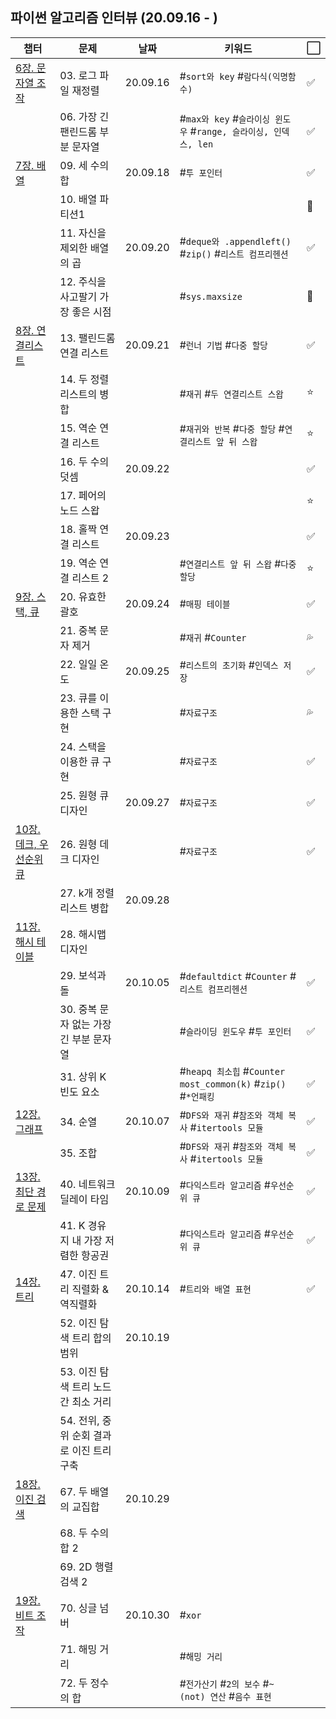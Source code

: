 ## 파이썬 알고리즘 인터뷰 (20.09.16 - )

| 챕터 | 문제 | 날짜 | 키워드 | ⬜ |
| --- | --- | --- | --- | --- |
| [6장. 문자열 조작](https://github.com/leecoleecolee/ProblemSolving/tree/gmoon/python_algorithm_interview/06_string) | 03. 로그 파일 재정렬 | 20.09.16 | #`sort와 key` #`람다식(익명함수)` | ✅ |
|   | 06. 가장 긴 팬린드롬 부분 문자열 | | #`max와 key` #`슬라이싱 윈도우` #`range, 슬라이싱, 인덱스, len` | ✅ |
| [7장. 배열](https://github.com/leecoleecolee/ProblemSolving/tree/gmoon/python_algorithm_interview/07_array) | 09. 세 수의 합  | 20.09.18 | #`투 포인터` | ✅ |
|   | 10. 배열 파티션1 | | | 💯 |
|   | 11. 자신을 제외한 배열의 곱 | 20.09.20 | #`deque와 .appendleft()` #`zip()` #`리스트 컴프리헨션` | ✅ |
|   | 12. 주식을 사고팔기 가장 좋은 시점 | | #`sys.maxsize` | 💯 |
| [8장. 연결리스트](https://github.com/leecoleecolee/ProblemSolving/tree/gmoon/python_algorithm_interview/08_linked_list) | 13. 팰린드롬 연결 리스트 | 20.09.21 | #`런너 기법` #`다중 할당` | ✅ |
|   | 14. 두 정렬 리스트의 병합 | | #`재귀` #`두 연결리스트 스왑` | ⭐ |
|   | 15. 역순 연결 리스트 | | #`재귀와 반복` #`다중 할당` #`연결리스트 앞 뒤 스왑` | ⭐ |
|   | 16. 두 수의 덧셈 | 20.09.22 | |‍✅|
|   | 17. 페어의 노드 스왑 | | | ⭐ |
|   | 18. 홀짝 연결 리스트 | 20.09.23 | | ✅ |
|   | 19. 역순 연결 리스트 2 | | #`연결리스트 앞 뒤 스왑` #`다중할당` | ⭐ |
| [9장. 스택, 큐](https://github.com/leecoleecolee/ProblemSolving/tree/gmoon/python_algorithm_interview/09_stack_queue) | 20. 유효한 괄호 | 20.09.24 | #`매핑 테이블` | ✅ |
|   | 21. 중복 문자 제거 | | #`재귀` #`Counter` | 💦 |
|   | 22. 일일 온도 | 20.09.25 | #`리스트의 초기화` #`인덱스 저장` | ✅ |
|   | 23. 큐를 이용한 스택 구현 | | #`자료구조` | 💦 |
|   | 24. 스택을 이용한 큐 구현 | | #`자료구조` | ✅ |
|   | 25. 원형 큐 디자인 | 20.09.27 | #`자료구조` | ✅ |
| [10장. 데크, 우선순위 큐](https://github.com/leecoleecolee/ProblemSolving/tree/gmoon/python_algorithm_interview/10_deque_priority_queue) | 26. 원형 데크 디자인 | | #`자료구조` | ✅ |
|   | 27. k개 정렬 리스트 병합 | 20.09.28 | | |
| [11장. 해시 테이블](https://github.com/leecoleecolee/ProblemSolving/tree/gmoon/python_algorithm_interview/11_hash_table) | 28. 해시맵 디자인 | | | |
|   | 29. 보석과 돌 | 20.10.05 | #`defaultdict` #`Counter` #`리스트 컴프리헨션` | ✅ |
|   | 30. 중복 문자 없는 가장 긴 부분 문자열 | | #`슬라이딩 윈도우` #`투 포인터` | ✅ |
|   | 31. 상위 K 빈도 요소 | | #`heapq 최소힙` #`Counter most_common(k)` #`zip()` #`*언패킹` | ✅ |
| [12장. 그래프](https://github.com/leecoleecolee/ProblemSolving/tree/gmoon/python_algorithm_interview/12_graph) | 34. 순열 | 20.10.07 | #`DFS와 재귀` #`참조와 객체 복사` #`itertools 모듈` | ✅ |
|   | 35. 조합 | | #`DFS와 재귀` #`참조와 객체 복사` #`itertools 모듈` | ✅ |
| [13장. 최단 경로 문제](https://github.com/leecoleecolee/ProblemSolving/tree/gmoon/python_algorithm_interview/13_shortest_way) | 40. 네트워크 딜레이 타임 | 20.10.09 | #`다익스트라 알고리즘` #`우선순위 큐` | ✅ |
|   | 41. K 경유지 내 가장 저렴한 항공권 | | #`다익스트라 알고리즘` #`우선순위 큐` | ✅ |
| [14장. 트리](https://github.com/leecoleecolee/ProblemSolving/tree/gmoon/python_algorithm_interview/14_tree) | 47. 이진 트리 직렬화 & 역직렬화 | 20.10.14 | #`트리와 배열 표현` | ✅ |
|   | 52. 이진 탐색 트리 합의 범위 | 20.10.19 | | |
|   | 53. 이진 탐색 트리 노드 간 최소 거리 | | | |
|   | 54. 전위, 중위 순회 결과로 이진 트리 구축 | | | |
| [18장. 이진 검색](https://github.com/leecoleecolee/ProblemSolving/tree/gmoon/python_algorithm_interview/18_binary_search) | 67. 두 배열의 교집합 | 20.10.29 | | |
|   | 68. 두 수의 합 2 |    |   |   |
|   | 69. 2D 행렬 검색 2 |   |   |   |
| [19장. 비트 조작](https://github.com/leecoleecolee/ProblemSolving/tree/gmoon/python_algorithm_interview/18_bit) | 70. 싱글 넘버 | 20.10.30 | #`xor` | |
|   | 71. 해밍 거리 |   | #`해밍 거리` | |
|   | 72. 두 정수의 합 |    | #`전가산기` #`2의 보수` #`~(not) 연산` #`음수 표현` | |